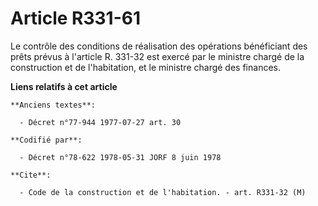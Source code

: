# Article R331-61

Le contrôle des conditions de réalisation des opérations bénéficiant des prêts prévus à l'article R. 331-32 est exercé par le
ministre chargé de la construction et de l'habitation, et le ministre chargé des finances.

**Liens relatifs à cet article**

	**Anciens textes**:

	  - Décret n°77-944 1977-07-27 art. 30

	**Codifié par**:

	  - Décret n°78-622 1978-05-31 JORF 8 juin 1978

	**Cite**:

	  - Code de la construction et de l'habitation. - art. R331-32 (M)
